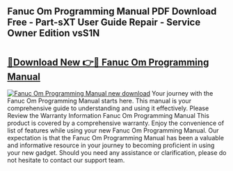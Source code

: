 ## Fanuc Om Programming Manual PDF Download Free - Part-sXT User Guide Repair - Service Owner Edition vsS1N

# <h2><a href="http://bc31273.oget.top/?id=Fanuc+Om+Programming+Manual">🔗Download New 👉🔴 Fanuc Om Programming Manual</a></h2>

[![Fanuc Om Programming Manual new download](https://i.imgur.com/5g1atiW.png)](http://bc31273.oget.top/?id=Fanuc+Om+Programming+Manual)
Your journey with the Fanuc Om Programming Manual starts here. This manual is your comprehensive guide to understanding and using it effectively. Please Review the Warranty Information Fanuc Om Programming Manual This product is covered by a comprehensive warranty. Enjoy the convenience of list of features while using your new Fanuc Om Programming Manual. Our expectation is that the Fanuc Om Programming Manual has been a valuable and informative resource in your journey to becoming proficient in using your new gadget. Should you need any assistance or clarification, please do not hesitate to contact our support team.
